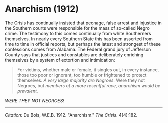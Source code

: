 <!--
title:   Anarchism
author:  Du Bois, W.E.B.
journal: The Crisis
year:    1912
volume:  4
issue:   4
pages:   182
-->

# Anarchism (1912)

<span class = "small-caps">The Crisis</span> has continually insisted that peonage, false arrest and
injustice in the Southern courts were responsible for the mass of
so-called Negro crime. The testimony to this comes continually from
white Southerners themselves. In nearly every Southern State this has
been asserted from time to time in official reports, but perhaps the
latest and strongest of these confessions comes from Alabama. The
Federal grand jury of Jefferson County says that justices and constables
are deliberately enriching themselves by a system of extortion and
intimidation:


> For victims, whether male or female, it singles out, in every
instance, those too poor or ignorant, too humble or frightened to
protect themselves. *A very large majority are Negroes.* Were they not
Negroes, but *members of a more resentful race, anarchism would be prevalent.*


*WERE THEY NOT NEGROES!*

______________
*Citation:* Du Bois, W.E.B. 1912. "Anarchism." *The Crisis*. 4(4):182.